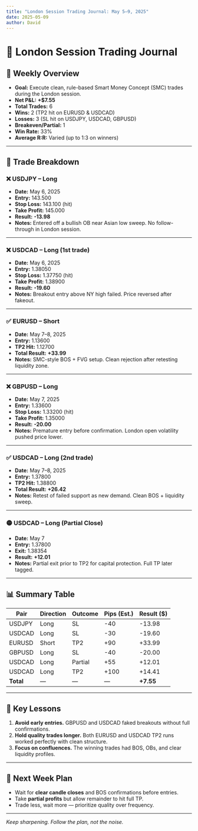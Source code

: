 ```yaml
---
title: "London Session Trading Journal: May 5–9, 2025"
date: 2025-05-09
author: David
---
```


# 📓 London Session Trading Journal

## 📅 Weekly Overview

- **Goal:** Execute clean, rule-based Smart Money Concept (SMC) trades during the London session.
- **Net P&L:** **+$7.55**
- **Total Trades:** 6  
- **Wins:** 2 (TP2 hit on EURUSD & USDCAD)  
- **Losses:** 3 (SL hit on USDJPY, USDCAD, GBPUSD)  
- **Breakeven/Partial:** 1  
- **Win Rate:** 33%  
- **Average R:R:** Varied (up to 1:3 on winners)

---

## 🧾 Trade Breakdown

### ❌ USDJPY – Long  

- **Date:** May 6, 2025  
- **Entry:** 143.500  
- **Stop Loss:** 143.100 (hit)  
- **Take Profit:** 145.000  
- **Result:** **-13.98**  
- **Notes:** Entered off a bullish OB near Asian low sweep. No follow-through in London session.

---

### ❌ USDCAD – Long (1st trade)  

- **Date:** May 6, 2025  
- **Entry:** 1.38050  
- **Stop Loss:** 1.37750 (hit)  
- **Take Profit:** 1.38900  
- **Result:** **-19.60**  
- **Notes:** Breakout entry above NY high failed. Price reversed after fakeout.

---

### ✅ EURUSD – Short  

- **Date:** May 7–8, 2025  
- **Entry:** 1.13600  
- **TP2 Hit:** 1.12700  
- **Total Result:** **+33.99**  
- **Notes:** SMC-style BOS + FVG setup. Clean rejection after retesting liquidity zone.

---

### ❌ GBPUSD – Long  

- **Date:** May 7, 2025  
- **Entry:** 1.33600  
- **Stop Loss:** 1.33200 (hit)  
- **Take Profit:** 1.35000  
- **Result:** **-20.00**  
- **Notes:** Premature entry before confirmation. London open volatility pushed price lower.

---

### ✅ USDCAD – Long (2nd trade)  

- **Date:** May 7–8, 2025  
- **Entry:** 1.37800  
- **TP2 Hit:** 1.38800  
- **Total Result:** **+26.42**  
- **Notes:** Retest of failed support as new demand. Clean BOS + liquidity sweep.

---

### 🟡 USDCAD – Long (Partial Close)  

- **Date:** May 7  
- **Entry:** 1.37800  
- **Exit:** 1.38354  
- **Result:** **+12.01**  
- **Notes:** Partial exit prior to TP2 for capital protection. Full TP later tagged.

---

## 📊 Summary Table

| Pair     | Direction | Outcome | Pips (Est.) | Result ($) |
|----------|-----------|---------|-------------|------------|
| USDJPY   | Long      | SL      | -40         | -13.98     |
| USDCAD   | Long      | SL      | -30         | -19.60     |
| EURUSD   | Short     | TP2     | +90         | +33.99     |
| GBPUSD   | Long      | SL      | -40         | -20.00     |
| USDCAD   | Long      | Partial | +55         | +12.01     |
| USDCAD   | Long      | TP2     | +100        | +14.41     |
| **Total**| —         | —       | —           | **+7.55**  |

---

## 📌 Key Lessons

1. **Avoid early entries.** GBPUSD and USDCAD faked breakouts without full confirmations.
2. **Hold quality trades longer.** Both EURUSD and USDCAD TP2 runs worked perfectly with clean structure.
3. **Focus on confluences.** The winning trades had BOS, OBs, and clear liquidity profiles.

---

## 🔧 Next Week Plan

- Wait for **clear candle closes** and BOS confirmations before entries.  
- Take **partial profits** but allow remainder to hit full TP.  
- Trade less, wait more — prioritize quality over frequency.

---

*Keep sharpening. Follow the plan, not the noise.*
